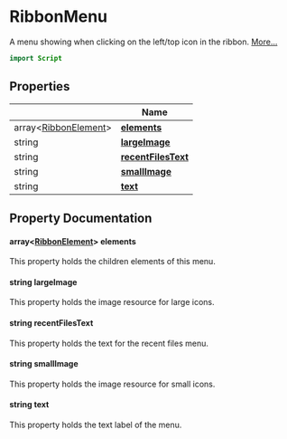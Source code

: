 # RibbonMenu

A menu showing when clicking on the left/top icon in the ribbon. [More...](#detailed-description)

```qml
import Script
```

## Properties

| | Name |
|-|-|
|array&lt;[RibbonElement](../script/ribbonelement.md)>|**[elements](#elements)**|
|string|**[largeImage](#largeImage)**|
|string|**[recentFilesText](#recentFilesText)**|
|string|**[smallImage](#smallImage)**|
|string|**[text](#text)**|

## Property Documentation

#### <a name="elements"></a>array&lt;[RibbonElement](../script/ribbonelement.md)> **elements**

This property holds the children elements of this menu.

#### <a name="largeImage"></a>string **largeImage**

This property holds the image resource for large icons.

#### <a name="recentFilesText"></a>string **recentFilesText**

This property holds the text for the recent files menu.

#### <a name="smallImage"></a>string **smallImage**

This property holds the image resource for small icons.

#### <a name="text"></a>string **text**

This property holds the text label of the menu.
